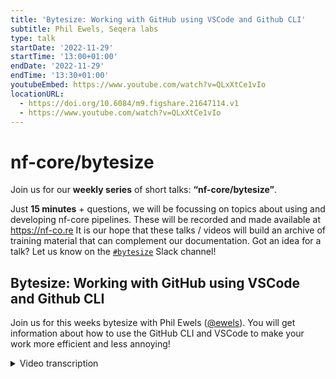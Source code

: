 ```yaml
---
title: 'Bytesize: Working with GitHub using VSCode and Github CLI'
subtitle: Phil Ewels, Seqera labs
type: talk
startDate: '2022-11-29'
startTime: '13:00+01:00'
endDate: '2022-11-29'
endTime: '13:30+01:00'
youtubeEmbed: https://www.youtube.com/watch?v=QLxXtCe1vIo
locationURL:
  - https://doi.org/10.6084/m9.figshare.21647114.v1
  - https://www.youtube.com/watch?v=QLxXtCe1vIo
---
```


# nf-core/bytesize

Join us for our **weekly series** of short talks: **“nf-core/bytesize”**.

Just **15 minutes** + questions, we will be focussing on topics about using and developing nf-core pipelines.
These will be recorded and made available at <https://nf-co.re>
It is our hope that these talks / videos will build an archive of training material that can complement our documentation. Got an idea for a talk? Let us know on the [`#bytesize`](https://nfcore.slack.com/channels/bytesize) Slack channel!

## Bytesize: Working with GitHub using VSCode and Github CLI

Join us for this weeks bytesize with Phil Ewels ([@ewels](https://github.com/ewels/)). You will get information about how to use the GitHub CLI and VSCode to make your work more efficient and less annoying!

<details markdown="1"><summary>Video transcription</summary>
:::note
The content has been edited to make it reader-friendly
:::

[0:01](https://www.youtube.com/watch?v=QLxXtCe1vIo&t=1)
(host) Hello, everyone, welcome to today's bytesize talk. If anyone is interested to ever give a bytesize talk, please contact me on Slack. We are always happy for new speakers. And of today's topic, we're looking at using CLI client for GitHub and VScode when working with Git with Phil.

[0:25](https://www.youtube.com/watch?v=QLxXtCe1vIo&t=25)
Thank you very much, everybody, and thanks for the intro, Fran. Please do jump in if you have any ideas for nf-core talks or would like to talk about a pipeline you're working on or just anything you're interested in, really, please do give us a shout on the nf-core Slack. We've got the bytesize channel, and we're always looking for people, new speakers and new topics. And even just ideas for topics is great to have. We keep a big list of things and we try and rotate through them, but we've got a bit low on ideas lately, which is why you've got me talking to you today with another slightly last minute topic. But it's a bit fun, and this is one that has been bouncing around for a little while.

[1:10](https://www.youtube.com/watch?v=QLxXtCe1vIo&t=70)
The topic today is using Git and GitHub and different ways of interacting with that and managing your workflow. It's a topic I've been quietly ignoring for as long as I possibly could, because I think it's a bit of a Pandora's box. The way that you interact with Git and the way that you have these workflows is a very personal thing. Everyone tends to have their own preferred way of doing things, their own setup. It depends on what your preferences are, whether you like graphical tools or command line tools. It depends on how long you've been using these tools, how familiar you are with them. It depends what order you learned things in and what tools were available when. This is by no means an authoritative guide whatsoever. I don't expect anyone else to end up with the same workflow as me, but it's just to give you a taste of some of the different tools which are available, talk through a little bit of when you might find them useful and why. Maybe we can have a lively discussion at the end where you guys chime in and say, there's a much better way to do that! Don't ever do it that way because that's terrible! And hopefully we might even have another talk or two queued up after this where people go into other workflows and maybe talk about other ways to do things. I know that Edmund had some fancy ideas with tools that I'm not familiar with.

[2:30](https://www.youtube.com/watch?v=QLxXtCe1vIo&t=150)
Okay, sorry, I'm rambling. Let's get on with it. There are not really any slides for this talk. It's just me freestyling it. We'll crack on and I'm going to start off by, okay, there's like two slides. I dug out these old slides from a talk in 2010, an in-person hackathon, just to do a quick recap of what is Git and what does the terminology mean? Just for any of you who are watching, you might be fairly new to this. Git is a source version control software or source code software version handling user, whatever set of words in different order. When you're writing code, you can keep control of the history of the files of the code you're working and you can collaborate with others using this tool.

[3:19](https://www.youtube.com/watch?v=QLxXtCe1vIo&t=199)
With Git, you have a repository, which is your project, and then you have all the code within it. Each time you do some work, you hit a checkpoint and you can make a commit, which is like a bundle of work and you keep working and you make another commit and another commit. Each of those commits is like a point in time and a history. With Git, you can also branch at any point where you go off and work on two different things side by side and you can also then merge those branches back in together. This is typically used if you're multiple people working on one repository or if you're working on different features in parallel, and it's always good practice to work on a branch. But you don't end up - especially if you're waiting for other people to review a certain bit of code or something - you can work on things asynchronously.

[4:11](https://www.youtube.com/watch?v=QLxXtCe1vIo&t=251)
Repositories can also be forked, which means you make a copy of a repository from one account to another one on GitHub, for example. Here I've made a fork of an nf-core repository to my own personal account and that duplicates everything, but GitHub also knows that my fork came from that one. When I'm using Git locally, the Git client can interact with the different remote repositories, which are sat on GitHub rather than on my computer. I can then do development on my own fork and a bit like working on a different branch, I can then make a pull request to merge those changes back into the original repository, which I came from, which is usually called the upstream repository. Okay, that was Git, the quickest intro you've ever seen. Hopefully everyone that's watching is fairly familiar with Git already.

[5:06](https://www.youtube.com/watch?v=QLxXtCe1vIo&t=306)
To do today's talk, I thought I would just do some work with you guys,let's just live demo it. I'm going to start off using VScode and then afterwards I'm going to introduce you to the GitHub command line interface with the CLI tool and touch on a couple of different ways that I personally use it. All of the stuff with VScode, there's this documentation page, which I found. I'm just going to pop the link into the bytesize channel in Slack because it talks in more detail about the stuff I'm going to talk about now and how to use Git within VScode, because there's a lot of stuff you can do. If in doubt, go and check that out and don't listen to me.

[5:47](https://www.youtube.com/watch?v=QLxXtCe1vIo&t=347)
The first thing I'm going to do is, I found this bytesize talk from a couple of weeks ago, where Chris gave a really nice talk about using custom scripts in Nextflow. And I noticed that Fran does an amazing job of bytesize maintenance, but she hasn't yet added the YouTube URL to the webpage. I found something to do. The video is on YouTube, but it's not linked into that page. Nice simple thing for us to do, you can just jump in and add this URL. I'm going to copy that YouTube URL and then on the nf-core website, you can always just scroll down to the bottom to find the URL of the source file, which the web page is generated from. Or you can click the edit button, I'm going to click the edit button. This takes us to github.com and I'm now looking at the markdown file here.

[6:33](https://www.youtube.com/watch?v=QLxXtCe1vIo&t=393)
I could actually just edit this directly in GitHub, but that's not very much fun. I'm going to do this first bit using Gitpod, which I previously gave a couple of talks about using Gitpod. And it's actually the main reason that I started using VScode to manage Git rather than the command line, because when you're running in a Gitpod environment, you're in VScode by default, basically. And everything is there for you. I've just spun up a new environment. If you're not familiar with, with VS, with Gitpod, it's running on Gitpod servers now and I'm in VScode and it's just putting on a code for me here.

[7:12](https://www.youtube.com/watch?v=QLxXtCe1vIo&t=432)
It was "markdown", "events", "2023"... no, "2022", sorry. And what was the file called? bytesize_custom_scripts. Okay. And you can see up here, I think the other ones will have, yeah, YouTube embed. That's the change I'm going to make and just paste the YouTube URL. Maybe it should be the proper one that was not a short one. Okay. That's my change. It's pretty simple.

[7:50](https://www.youtube.com/watch?v=QLxXtCe1vIo&t=470)
What next? So I actually have a terminal down here, but I'm going to ignore that for now. at the moment I'm working on just the main master branch of of the repository. That was what's selected here. When I launched Gitpod, I could equally be running on a on a local client of a repository that I cloned manually, but anyway, I'm on the master branch. In fact, you can see it down here in Gitpod in VScode. The main thing I'm going to be using here is this button on the left-hand side of VScode called "source control". If I click on here, this is where I manage all the changes I'm doing and interact with Git. And this is the same if you're working locally or Gitpod, forget about the Gitpod thing for now.

[8:33](https://www.youtube.com/watch?v=QLxXtCe1vIo&t=513)
The first thing I want to do is I want to make this on a feature branch. Like I said, I don't want to do it directly on master. And so you can either click this (you can see it came up with this option there) "create new branch", and you can also do it through this dropdown menu. "branch" and I'm going to do `create branch`, I'm going to do "bytesize add YouTube", okay. Now you can see that has changed down here now, and now I'm running on a different branch, which is just local.

[9:04](https://www.youtube.com/watch?v=QLxXtCe1vIo&t=544)
When you're using Git, you have different phases of using files. And the first thing is when you've made a change to a file, it's called unstaged and I need to first stage that file. It's ready to be committed and then I do the commit. You can see down here, it says there's some changes here, but nothing is actually staged for a commit yet. First things first, I can double click on this and it shows loads up a diff here so I can see what's changed in that file, which is really, really nice to be able to just quickly double check what's changed and make sure that it looks as I expect.

[9:40](https://www.youtube.com/watch?v=QLxXtCe1vIo&t=580)
That looks good. And then I'm going to hit this plus button, it says `stage changes` and it pops from "changes" up to "stage changes". You can imagine I could have lots and lots of files here under "changes", and then I just stage the ones I want to. And I can unstage it again and I have a feeling you can either be clever about staging parts of the file and stuff within VScode if you want to.

[10:03](https://www.youtube.com/watch?v=QLxXtCe1vIo&t=603)
I'm going to stage that and then I'm going to type up here a commit message, "added YouTube log to bytesize", and when I hit commit... great. That has now done `git add` to add the files and it's done `git commit` to make a commit, but it's still on the local copy of the repository, which I have on Gitpod. And GitHub doesn't yet know about it.

[10:30](https://www.youtube.com/watch?v=QLxXtCe1vIo&t=630)
The next thing to do is I'm going to click `publish branch`, which is going to push this new branch that I created back to GitHub. Okay, that's gone and it's even come up with a little thing saying, do I want to create a pull request? First, I'm just going to show you on the nf-core repository here. Look, it's saying I've created a new branch here. That's correctly gone to GitHub. Oh, I was too slow, I could have clicked "create GitHub". That's the end of the Git source control part of VSCode. The source control bit is pretty blunt. It works with GitLab or BitBucky or anything, it's not specific to GitHub. The next part then is specific to just GitHub within VSCode and that comes down to this next one here.

[11:16](https://www.youtube.com/watch?v=QLxXtCe1vIo&t=676)
I can't actually remember if this is a plugin for VSCode or if it just comes with a vanilla install, because it's always been there since I first started using VSCode and so I'm not sure, I have a feeling it's part of a vanilla VSCode. I'm going to click GitHub and it gives me a whole bunch of stuff to head to here. I can navigate the pull requests for this repository and the issues and look at all of these as if I was browsing the website itself. I don't do this very often, you can tell. I can open up the description as if I was browsing GitHub without going off to the website, but right now what I want to do is I want to create a new pull request and I'm going to do that by clicking up here.

[12:00](https://www.youtube.com/watch?v=QLxXtCe1vIo&t=720)
I could, of course, do all this through the GitHub web interface, which is what I usually do. I usually go in and hit `compare` and `pull request` and do it through GitHub, but this is about VSCode, so I'm going to do it in VSCode. The interface looks pretty similar to the web, I'm saying, where is it coming from? It's coming from this repository from this branch I just created and I want it to go into the master branch. I'm going to add a title for the pull request and a description. And you can see, we've got the changes down here and I can double click and look at those changes and again, see the diff. That is done.

[12:38](https://www.youtube.com/watch?v=QLxXtCe1vIo&t=758)
What do I do now? I've forgotten. Where's the button? `Create`. I'm blind. You can see I could create it as a draft if I want to, but I'm just going to hit `create` and off it goes and it's created a pull request. It's now opened up pull request also within VSCode and you can say there's like a similar thing where I can leave comments and assign reviews and everything. And of course it looks just like the native GitHub interface here. That's it. Without leaving VSCode, I've just made changes up here. I added them to source control, made a new branch, committed them, pushed that branch and then in the GitHub interface, I then created a new pull request and it's ready for someone else to review and merge. Pretty cool.

[13:25](https://www.youtube.com/watch?v=QLxXtCe1vIo&t=805)
You can also then see that I can do reviewing of other people's pull requests and that's going to be what I come on to next. It's what a big part of being part of a community is about, not just doing your own work and pushing it to other people, but also looking at other people's code, reviewing it and merging it in. You can see within the GitHub tab here, again, I can also see all these pull requests and look through them. And it's the same as looking at the list within GitHub, but it also have some different views such as waiting for my review and assigned to me and stuff. I can also look at Fran's pull request here, see the changes that she made and see whether I agree with her pull request and stuff.

[14:12](https://www.youtube.com/watch?v=QLxXtCe1vIo&t=852)
What was I going to do with this next? I think this might be where... Yeah. Okay. I was going to update this to the local branch. One more thing about this on VScode before I go on, which is within VScode, you also have a terminal browser, "terminal", "new terminal". If you want to, you can still do the Git stuff that you might be more used to in the terminal down here within VScode, which is good if you're limited to using VScode on Git or whatever. I can still do `git status` and `git checkout master`, because you can see I'm still on this feature branch down here. What's that? So you have both of those options when you're working within VScode.

[15:06](https://www.youtube.com/watch?v=QLxXtCe1vIo&t=906)
The next thing. This is as far as I'm going to go with VScode, you can do lots more stuff in VScode. There's also a lot of really cool plugins, which I'm not really going to talk about. One of the ones which is very commonly used is called git lens, which is really powerful. And you can just do tons of stuff with it. It has lots of core analysis. One of the things I quite like is if you have it installed, this is on Gitpod. I open up VScode for, this is my local VScode now running with a local repository. If I look at a file and if I hover over a line long enough, Git lens should... it's not going to do it. Okay. And maybe I've disabled it or something. I think I have a feeling I might have disabled it the other day, but it will show up a history of that line of code, which is pretty cool. Something else I can do. Sorry, I keep thinking of things as I go along.

[16:07](https://www.youtube.com/watch?v=QLxXtCe1vIo&t=967)
These buttons up here, these will actually walk you through the history of a file as well. I can click that button. That's why it's because there's no history. Okay. I'm not quite sure what's going on in this live demo, but it's clearly not working. But usually if you click these buttons, you can walk through the history of that file through the different commits and see what changes each time, which is pretty cool. Yeah, I don't quite know what I've done to Git lens, but it's really unhappy. Apologies.

[16:38](https://www.youtube.com/watch?v=QLxXtCe1vIo&t=998)
Next up, GitHub command line. I'm a bit of a command line junkie, so I quite like this. And this has been a real game changer for me, this command line tool. Usually when you're working with Git on the command line, you'll be used to doing things like... I'm just going to switch to my fork here. You'll be used to doing things like `git clone`, you know, to clone a repository, you'll do `git clone`, blah, blah, blah. And you'll do `git add`, `git commit`, and all these commands with git. That's not what I'm talking about. The git command line is obviously central to working on the command line.

[17:26](https://www.youtube.com/watch?v=QLxXtCe1vIo&t=1046)
This is the GitHub command line, which is `gh`. And this is specifically for interacting with GitHub. First thing is that differentiation. You can just do `brew install` if you're on a Mac, but it's pretty easy installation. And if I do `gh --help`, it tells you about how to use it. I think one of the first things you have to do is you have to do `gh auth`, which just opens up a window to log into GitHub. Once you have the GitHub command line installed, you can do some stuff really, really nicely. One of my favorite things is you can clone repositories using a gh command instead of a git. And it's just as `git clone`, but it's a little bit more clever. It's especially useful when you're working on a fork. this is my personal fork of the nf-core website here. Now, if I'm in a blank directory here, if I do copy that command I just pasted, it's going to clone that repo for me, exactly the same as if I did `git clone`. Sorry, I should have used a smaller repository, there we go. And then if I go into that directory, it looks exactly the same as if I'd done `git clone`. But one of the clever things it's done is it has already set up two remotes for me. It knows about my fork's origin remote, which is what git would have done if I just cloned it normally, but it's also, because it was a GitHub client, knows that I forked this from the main nf-core repository, so it's already created a separate remote called upstream, which is just really helpful because it's just one fewer step and it's just there and it's just easier. that's one of the simplest things you can do with GitHub.

[19:03](https://www.youtube.com/watch?v=QLxXtCe1vIo&t=1143)
What else can you do? You can do everything you would do on the web through a command line with the GitHub command line. You can do `gh repo` and it knows, that the current directory is in a cloned GitHub repository, so it knows which repository I'm talking about. And I can do `gh repo view`, it asks me "which is the one?", it does that once... And now I'm looking at the readme for this, that's cool. I can do `--web` and it always just opens a tab in your browser. It's a really quick way to get there from the command line.

[19:38](https://www.youtube.com/watch?v=QLxXtCe1vIo&t=1178)
Now one of the most powerful things you can do with the GitHub command line is work with pull requests. I'm finally, after lots of waffling, going to get onto reviewing a pull request by Fran here. Now I've looked at her pull request, she's added some nice stuff, there's a nice transcript for another bytesize talk. She's added in the URL for YouTube. This all looks great and good to go. However, one thing I've noticed is that this pull request has got out of date with the main branch. A lot of things have been merged in and the header branch is now behind the head. It's probably fine to merge as it is, but let's just update it quickly. What I'm going to do is I'm going to use `gh` and I can do `gh prs list`, if I wanted to... ups, `gh pr list`, and I can see all the pull requests listed. If I wasn't sure about the name, I could do it through the command line and I can also do `gh pr view`, the number of Fran's pull request, and it shows me this on the command line as well. A bit like VScode, you can do all the web stuff that you're maybe used to doing through github.com and the terminal, if you want to do on the terminal, but the one I'm going to use is I'm going to do `gh pr checkout` and the name of this pull request.

[20:57](https://www.youtube.com/watch?v=QLxXtCe1vIo&t=1257)
Now what this does is, it takes Fran's code and it checks out into a new branch locally. And now in my working directory, I have all the files with her changes. What I could do is I can, if I open up VScode now, I can actually make changes to the things she's done. Let's see if I can do anything, which is pretty non-destructive. What can I do, which doesn't matter, "markdown", "events", add two dots here. `git status`, `git diff`, I've added a minor change here, minor change as if I was working myself, but remember I've got her pull request checked out. Now, if I do `git push`, GitHub CLI set up all the remotes and everything properly to track this pull request, and I've now pushed to Fran's fork of this repository. And because of that, it's updated her pull request with my file, my change, which is in this case, a bit irritating, but this workflow is brilliant when you're reviewing other people's code. Cause if you've got lots and lots of minor changes, like wording things, instead of making loads and loads of comments on the GitHub interface or whatever, if there are things you're confident about, you can just go in and you can just edit them and commit them and just push them to the pull request yourself directly, which saves everybody loads of time. Because you don't need to wait for the other person to respond. They don't, you know, they don't need to apply all the things you've suggested. You can just do minor changes directly. And this is of course, really good if there's multiple people working on the same pull request as well. And the GitHub command line client just takes out all the thinking, all the configuration to be able to do that. You just do `gh pr`, check out the number, do your work, commit push.

[22:42](https://www.youtube.com/watch?v=QLxXtCe1vIo&t=1362)
There are some cases where this won't work, but for majority of times this works super, super cool. I'm going to quickly just make sure that my master branch is up to date with the bad fork, which it wasn't, `gh pr checkout`, go back to Fran's pull request, and I'm going to update it now by `git merge master`. I'm bringing in my master fork, which will update her branch and I'm going to do `git push` again, and it will push in the updates here. Now that, if I refresh, that should be gone. Now her pull request is up to date. This is also really useful when there are merge conflicts, because if I'd done `git merge master` and there'd been merge conflicts, even really complicated ones, I could then resolve them locally in VScode or however, take as long as I want, commit that and push it to the pull request. That's usually how I resolve merge conflicts, by doing GitHub command line, check out the pull request, fix it, push it.

[23:53](https://www.youtube.com/watch?v=QLxXtCe1vIo&t=1233)
That's good to go. Now I can actually go a bit for the next step. I just check out master. I can now merge her pull request and just give it a thumbs up. I bet I could do this, just to see if I can do this from the command line, I bet I shouldn't be able to do it through VScode or on the command line if I wanted to, you know, review it when I'm going to do `gh pr merge`, see what happens, merge conflicts, done, all through the command line, pretty cool.

[24:36](https://www.youtube.com/watch?v=QLxXtCe1vIo&t=1476)
Final final thing, I'm running a bit late. That's a GitHub command line. You can do loads of stuff. Look, this is all just with pull requests. You can also do `gh pr view --web` and stuff like that with GitHub command line client, there's loads of stuff. Check it out and see if it can streamline your workflow. One of the things I also use it for is I have a couple of helpers. You might've actually seen me use one just then, I have one called a gupdate master. For example, you can see this in my dot files over here. This is a little function. All it does is it takes this argument and it pulls my local changes from my fork. And then it pulls the changes from the upstream fork, assuming that there's an upstream. Then it pushes those changes back to my fork again. And then it cleans up any dead branches, which have been merged. That's like a little helper function, which I find really helpful. And you can see... um, maybe it doesn't... I was thinking it used to get up command line client. This one does ghprs actually uses the GitHub command line client here and exports json. And then it uses jq to do cool stuff.

[25:44](https://www.youtube.com/watch?v=QLxXtCe1vIo&t=1)
Because the GitHub command line client knows your authentication, does clever stuff with json, you can do really powerful little bash snippets using a GitHub client line client if you want to get fancy. Check out these, if that'd be helpful for you, gs I use all the time, gupdate and gclean I use all the time, uh, just little shortcuts that your fingers get used to. Right. I've been talking too long and I'm waffling on and on and on. Let's go on and see if we have any questions or any discussion and any things that I've done badly, which you think you could do better yourself.

[26:19](https://www.youtube.com/watch?v=QLxXtCe1vIo&t=1579)
(host) Thank you, Phil. Now I know what it takes to get my code reviewed and merged. Um, so are there any questions in the audience? I think everyone is just amazed. If there are questions coming, you can always go to Slack and in the bytesize channel, or you can ask Phil directly. If there are no questions otherwise, then I would like to thank Phil for yet another impromptu bytesize talk. And of course, as usual, the Chan Zuckerberg Initiative for funding the talks and all of you for listening.
(speaker) If we've got any volunteers to show me how to use git lens properly, that'd be a good follow on talk.
(host) Thanks.

</details>

